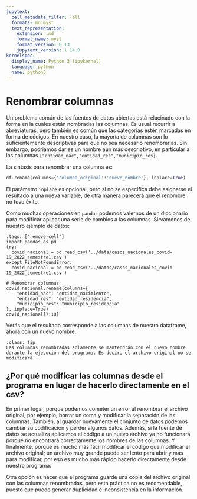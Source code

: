 ```yaml
---
jupytext:
  cell_metadata_filter: -all
  formats: md:myst
  text_representation:
    extension: .md
    format_name: myst
    format_version: 0.13
    jupytext_version: 1.14.0
kernelspec:
  display_name: Python 3 (ipykernel)
  language: python
  name: python3
---
```


# Renombrar columnas

Un problema común de las fuentes de datos abiertas está relacinado con la forma en la cuales están nombradas las columnas. Es usual recurrir a abreviaturas, pero también es común que las categorías estén marcadas en forma de códigos. En nuestro caso, la mayoría de columnas son lo suficientemente descriptivas para que no sea necesario renombrarlas. Sin embargo, podríamos darles un nombre aún más descriptivo, en particular a las columnas `["entidad_nac","entidad_res","municipio_res]`.

La sintaxis para renombrar una columna es:

```python
df.rename(columns={'columna_original':'nuevo_nombre'}, inplace=True)
```

El parámetro `inplace` es opcional, pero si no se especifica debe asignarse el resultado a una nueva variable, de otra manera parecerá que el renombre no tuvo éxito.

Como muchas operaciones en `pandas` podemos valernos de un diccionario para modificar aplicar una serie de cambios a las columnas. Sirvámonos de nuestro ejemplo de datos:

```{code-cell} ipython
:tags: ["remove-cell"]
import pandas as pd
try:
  covid_nacional = pd.read_csv('../data/casos_nacionales_covid-19_2022_semestre1.csv')
except FileNotFoundError:
  covid_nacional = pd.read_csv('../datos/casos_nacionales_covid-19_2022_semestre1.csv')
```

```{code-cell} ipython
# Renombrar columnas
covid_nacional.rename(columns={
    "entidad_nac": "entidad_nacimiento",
    "entidad_res": "entidad_residencia",
    "municipio_res": "municipio_residencia"
}, inplace=True)
covid_nacional[7:10]
```

Verás que el resultado corresponde a las columnas de nuestro dataframe, ahora con un nuevo nombre.

```{admonition} Atención
:class: tip
Las columnas renombradas solamente se mantendrán con el nuevo nombre durante la ejecución del programa. Es decir, el archivo original no se modificará.
```

## ¿Por qué modificar las columnas desde el programa en lugar de hacerlo directamente en el csv?

En primer lugar, porque podemos cometer un error al renombrar el archivo original, por ejemplo, borrar un coma y modificar la separación de las columnas. También, al guardar nuevamente el conjunto de datos podemos cambiar su codificación y perder algunos datos. Además, si la fuente de datos se actualiza aplicamos el código a un nuevo archivo ya no funcionará porque no encontrará correctamente los nombres de las columnas. Y finalmente, porque es mucho más fácil modificar el código que modificar el archivo original; un archivo muy grande puede ser lento para abrir y más para modificar, por eso es mucho más rápido hacerlo directamente desde nuestro programa.

Otra opción es hacer que el programa guarde una copia del archivo original con las columnas renombradas, pero esta práctica no es recomendable, puesto que puede generar duplicidad e inconsistencia en la información.
